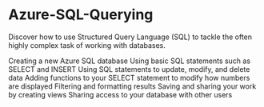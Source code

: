 # Azure-SQL-Querying

Discover how to use Structured Query Language (SQL) to tackle the often highly complex task of working with databases.

Creating a new Azure SQL database
Using basic SQL statements such as SELECT and INSERT
Using SQL statements to update, modify, and delete data
Adding functions to your SELECT statement to modify how numbers are displayed
Filtering and formatting results
Saving and sharing your work by creating views
Sharing access to your database with other users

